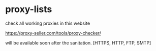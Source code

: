 # proxy-lists

check all working proxies in this website

https://proxy-seller.com/tools/proxy-checker/

will be available soon after the sanitation. 
[HTTPS, HTTP, FTP, SMTP]
